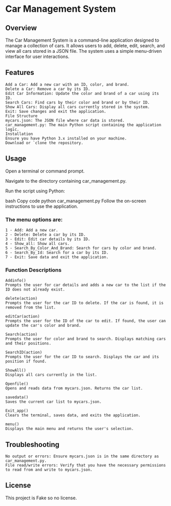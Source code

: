 # Car Management System
## Overview
The Car Management System is a command-line application designed to manage a collection of cars. It allows users to add, delete, edit, search, and view all cars stored in a JSON file. The system uses a simple menu-driven interface for user interactions.

## Features
    Add a Car: Add a new car with an ID, color, and brand.
    Delete a Car: Remove a car by its ID.
    Edit Car Information: Update the color and brand of a car using its ID.
    Search Cars: Find cars by their color and brand or by their ID.
    Show All Cars: Display all cars currently stored in the system.
    Exit: Save changes and exit the application.
    File Structure
    mycars.json: The JSON file where car data is stored.
    car_management.py: The main Python script containing the application logic.
    Installation
    Ensure you have Python 3.x installed on your machine.
    Download or `clone the repository.
## Usage
Open a terminal or command prompt.

Navigate to the directory containing car_management.py.

Run the script using Python:

bash
Copy code
python car_management.py
Follow the on-screen instructions to use the application.
### The menu options are:

    1 - Add: Add a new car.
    2 - Delete: Delete a car by its ID.
    3 - Edit: Edit car details by its ID.
    4 - Show_all: Show all cars.
    5 - Search_By_Color_And_Brand: Search for cars by color and brand.
    6 - Search_By_Id: Search for a car by its ID.
    7 - Exit: Save data and exit the application.
### Function Descriptions
    Addinfo()
    Prompts the user for car details and adds a new car to the list if the ID does not already exist.

    delete(action)
    Prompts the user for the car ID to delete. If the car is found, it is removed from the list.

    editCar(action)
    Prompts the user for the ID of the car to edit. If found, the user can update the car's color and brand.

    Search(action)
    Prompts the user for color and brand to search. Displays matching cars and their positions.

    SearchID(action)
    Prompts the user for the car ID to search. Displays the car and its position if found.

    ShowAll()
    Displays all cars currently in the list.

    Openfile()
    Opens and reads data from mycars.json. Returns the car list.

    savedata()
    Saves the current car list to mycars.json.

    Exit_app()
    Clears the terminal, saves data, and exits the application.

    menu()
    Displays the main menu and returns the user's selection.

## Troubleshooting
    No output or errors: Ensure mycars.json is in the same directory as car_management.py.
    File read/write errors: Verify that you have the necessary permissions to read from and write to mycars.json.
## License
This project is Fake so no license. 